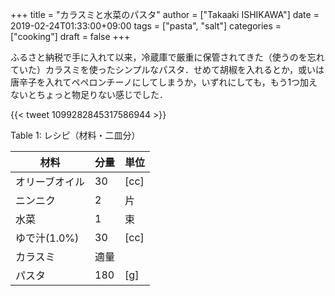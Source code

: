 +++
title = "カラスミと水菜のパスタ"
author = ["Takaaki ISHIKAWA"]
date = 2019-02-24T01:33:00+09:00
tags = ["pasta", "salt"]
categories = ["cooking"]
draft = false
+++

ふるさと納税で手に入れて以来，冷蔵庫で厳重に保管されてきた（使うのを忘れていた）カラスミを使ったシンプルなパスタ．せめて胡椒を入れるとか，或いは唐辛子を入れてペペロンチーノにしてしまうか，いずれにしても，もう1つ加えないとちょっと物足りない感じでした．

{{< tweet 1099282845317586944 >}}

<div class="table-caption">
  <span class="table-number">Table 1</span>:
  レシピ（材料・二皿分）
</div>

| 材料      | 分量 | 単位 |
|---------|----|----|
| オリーブオイル | 30  | [cc] |
| ニンニク  | 2   | 片   |
| 水菜      | 1   | 束   |
| ゆで汁(1.0%) | 30  | [cc] |
| カラスミ  | 適量 |      |
| パスタ    | 180 | [g]  |

